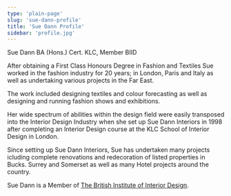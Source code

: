 ```yaml
---
type: 'plain-page'
slug: 'sue-dann-profile'
title: 'Sue Dann Profile'
sidebar: 'profile.jpg'
---
```


Sue Dann BA (Hons.) Cert. KLC, Member BIID

After obtaining a First Class Honours Degree in Fashion and Textiles Sue worked in the fashion industry for 20 years; in London, Paris and Italy as well as undertaking various projects in the Far East.

The work included designing textiles and colour forecasting as well as designing and running fashion shows and exhibitions.

Her wide spectrum of abilities within the design field were easily transposed into the Interior Design Industry when she set up Sue Dann Interiors in 1998 after completing an Interior Design course at the KLC School of Interior Design in London.

Since setting up Sue Dann Interiors, Sue has undertaken many projects icluding complete renovations and redecoration of listed properties in Bucks. Surrey and Somerset as well as many Hotel projects around the country.

Sue Dann is a Member of [The British Institute of Interior Design](https://biid.org.uk/users/sue-dann).
